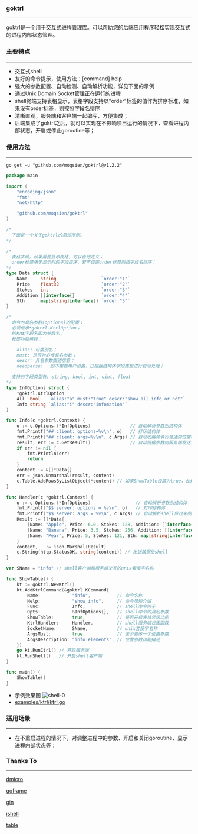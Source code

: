 ### goktrl

------------------
goktrl是一个用于交互式进程管理库。可以帮助您的后端应用程序轻松实现交互式的进程内部状态管理。

### 主要特点

------------------
- 交互式shell
- 友好的命令提示，使用方法：[command] help
- 强大的参数配置、自动检测、自动解析功能，详见下面的示例
- 通过Unix Domain Socket管理正在运行的进程
- shell终端支持表格显示，表格字段支持以"order"标签的值作为排序标准，如果没有order标签，则按照字段名排序
- 清晰直观，服务端和客户端一起编写，方便集成；
- 后端集成了goktrl之后，就可以实现在不影响项目运行的情况下，查看进程内部状态，开启或停止goroutine等；

### 使用方法

------------------
```shell
go get -u "github.com/moqsien/goktrl@v1.2.2"
```
```go
package main

import (
	"encoding/json"
	"fmt"
	"net/http"

	"github.com/moqsien/goktrl"
)

/*
  下面是一个关于goktrl的简短示例。
*/

/*
  表格字段，如果需要显示表格，可以自行定义；
  order标签用于显示时的字段排序，若不设置order标签则按字段名排序；
*/
type Data struct {
	Name     string                 `order:"1"`
	Price    float32                `order:"2"`
	Stokes   int                    `order:"3"`
	Addition []interface{}          `order:"4"`
	Sth      map[string]interface{} `order:"5"`
}

/*
  命令的具名参数(options)的配置；
  必须继承*goktrl.KtrlOption；
  结构体字段名即为参数名；
  标签功能解释：

    alias: 设置别名；
	must: 是否为必传具名参数；
	descr: 具名参数描述信息；
	needparse: 一般不需要用户设置，已根据结构体字段类型进行自动处理；

  支持的字段类型有: string, bool, int, uint, float
*/
type InfOptions struct {
	*goktrl.KtrlOption
	All  bool   `alias:"a" must:"true" descr:"show all info or not"`
	Info string `alias:"i" descr:"infomation"`
}

func Info(c *goktrl.Context) {
	o := c.Options.(*InfOptions)               // 自动解析参数到结构体
	fmt.Printf("## client: options=%v\n", o)   // 打印结构体
	fmt.Printf("## client: args=%v\n", c.Args) // 自动收集命令行普通的位置参数
	result, err := c.GetResult()               // 自动根据参数向服务端发送请求，请求会到达下面的Handler路由方法
	if err != nil {
		fmt.Println(err)
		return
	}
	content := &[]*Data{}
	err = json.Unmarshal(result, content)
	c.Table.AddRowsByListObject(*content) // 如果ShowTable设置为true，此处可添加表格数据，会自动渲染和显示表格
}

func Handler(c *goktrl.Context) {
	o := c.Options.(*InfOptions)                 // 自动解析参数到结构体
	fmt.Printf("$$ server: options = %v\n", o)   // 打印结构体
	fmt.Printf("$$ server: args = %v\n", c.Args) // 自动解析shell传过来的位置参数到c.Args
	Result := []*Data{
		{Name: "Apple", Price: 6.0, Stokes: 128, Addition: []interface{}{1, "a", "c"}},
		{Name: "Banana", Price: 3.5, Stokes: 256, Addition: []interface{}{"b", 1.2}},
		{Name: "Pear", Price: 5, Stokes: 121, Sth: map[string]interface{}{"s": 123}},
	}
	content, _ := json.Marshal(Result)
	c.String(http.StatusOK, string(content)) // 发送数据给shell
}

var SName = "info" // shell客户端和服务端交互的unix套接字名称

func ShowTable() {
	kt := goktrl.NewKtrl()
	kt.AddKtrlCommand(&goktrl.KCommand{
		Name:            "info",          // 命令名称
		Help:            "show info",     // 命令简短介绍
		Func:            Info,            // shell命令钩子
		Opts:            &InfOptions{},   // shell命令的具名参数
		ShowTable:       true,            // 是否开启表格显示功能
		KtrlHandler:     Handler,         // shell服务端视图函数
		SocketName:      SName,           // unix套接字名称
		ArgsMust:        true,            // 至少要传一个位置参数
		ArgsDescription: "info elements", // 位置参数功能描述
	})
	go kt.RunCtrl() // 开启服务端
	kt.RunShell()   // 开启shell客户端
}

func main() {
	ShowTable()
}
```
- 示例效果图
![shell-0](https://github.com/moqsien/goktrl/blob/main/docs/0.png)
- [examples/ktrl/ktrl.go](https://github.com/moqsien/goktrl/blob/main/examples/ktrl/ktrl.go)

### 适用场景

------------------
- 在不重启进程的情况下，对调整进程中的参数、开启和关闭goroutine、显示进程内部状态等；

### Thanks To

------------------
[dmicro](https://github.com/osgochina/dmicro)

[goframe](https://github.com/gogf/gf)

[gin](https://github.com/gin-gonic/gin)

[ishell](https://github.com/abiosoft/ishell)

[table](https://github.com/aquasecurity/table)
